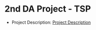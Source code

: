 # 2nd DA Project - TSP
- Project Description: [Project Description](Dataset/Project-Description.pdf)
